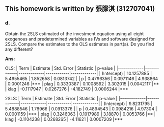 ## This homework is written by 張滕淇 (312707041)

### d.
Obtain the 2SLS estimated of the investment equation using all eight exogenous and predetermined variables as IVs and software designed for 2SLS. Compare the estimates to the OLS estimates in part(a). Do you find any different?

**Ans:**

OLS:
| Term        | Estimate    | Std. Error  | Statistic  | p-value     |
|-------------|-------------|-------------|------------|-------------|
| (Intercept) | 10.1257885  | 5.4655465   | 1.852658   | 0.0813742   |
| p           | 0.4796356   | 0.0971146   | 4.938864   | 0.0001246   |***
| plag        | 0.3330387   | 0.1008592   | 3.302015   | 0.0042117   |**
| klag        | -0.1117947  | 0.0267276   | -4.182749  | 0.0006244   |***



2SLS:
| Term        | Estimate    | Std. Error  | Statistic  | p-value     |
|-------------|-------------|-------------|------------|-------------|
| (Intercept) | 9.8231795   | 5.4888546   | 1.78966    | 0.0913376   |
| p           | 0.4894543   | 0.0984216   | 4.97304    | 0.0001159   |***
| plag        | 0.3246063   | 0.1017989   | 3.18870    | 0.0053766   |**
| klag        | -0.1104238  | 0.0268265   | -4.11621   | 0.0007209   |***


